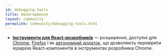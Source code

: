 ```yaml
---
id: debugging-tools
title: Налагодження
layout: community
permalink: community/debugging-tools.html
---
```


  * **[Інструменти для React-розробників](https://github.com/facebook/react-devtools)** — розширення, доступні для [Chrome](https://chrome.google.com/webstore/detail/react-developer-tools/fmkadmapgofadopljbjfkapdkoienihi), [Firefox](https://addons.mozilla.org/firefox/addon/react-devtools/) і як [автономний додаток](https://github.com/facebook/react/tree/master/packages/react-devtools), що дозволяють перевіряти ієрархію React-компонентів в інструментах розробника Chrome.
